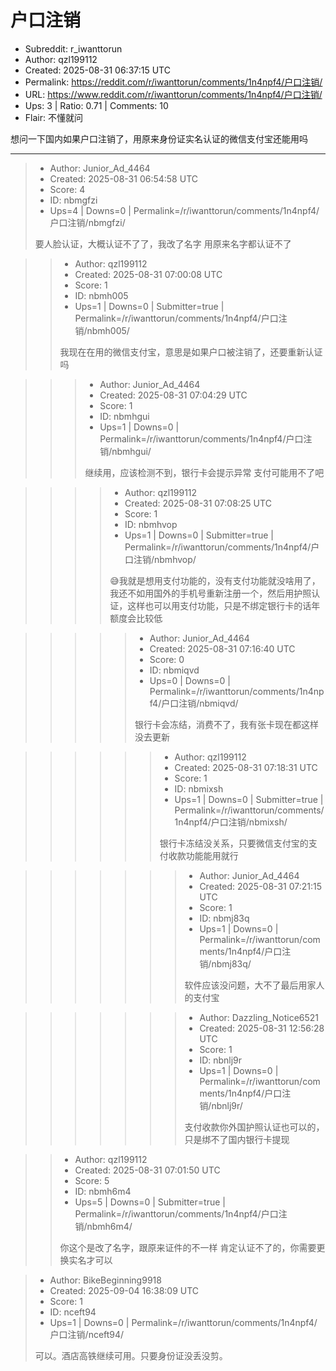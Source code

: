 # 户口注销

- Subreddit: r_iwanttorun
- Author: qzl199112
- Created: 2025-08-31 06:37:15 UTC
- Permalink: https://reddit.com/r/iwanttorun/comments/1n4npf4/户口注销/
- URL: https://www.reddit.com/r/iwanttorun/comments/1n4npf4/户口注销/
- Ups: 3 | Ratio: 0.71 | Comments: 10
- Flair: 不懂就问


想问一下国内如果户口注销了，用原来身份证实名认证的微信支付宝还能用吗


---

> - Author: Junior_Ad_4464
> - Created: 2025-08-31 06:54:58 UTC
> - Score: 4
> - ID: nbmgfzi
> - Ups=4 | Downs=0 | Permalink=/r/iwanttorun/comments/1n4npf4/户口注销/nbmgfzi/
>
> 要人脸认证，大概认证不了了，我改了名字 用原来名字都认证不了

>> - Author: qzl199112
>> - Created: 2025-08-31 07:00:08 UTC
>> - Score: 1
>> - ID: nbmh005
>> - Ups=1 | Downs=0 | Submitter=true | Permalink=/r/iwanttorun/comments/1n4npf4/户口注销/nbmh005/
>>
>> 我现在在用的微信支付宝，意思是如果户口被注销了，还要重新认证吗

>>> - Author: Junior_Ad_4464
>>> - Created: 2025-08-31 07:04:29 UTC
>>> - Score: 1
>>> - ID: nbmhgui
>>> - Ups=1 | Downs=0 | Permalink=/r/iwanttorun/comments/1n4npf4/户口注销/nbmhgui/
>>>
>>> 继续用，应该检测不到，银行卡会提示异常 支付可能用不了吧

>>>> - Author: qzl199112
>>>> - Created: 2025-08-31 07:08:25 UTC
>>>> - Score: 1
>>>> - ID: nbmhvop
>>>> - Ups=1 | Downs=0 | Submitter=true | Permalink=/r/iwanttorun/comments/1n4npf4/户口注销/nbmhvop/
>>>>
>>>> 😅我就是想用支付功能的，没有支付功能就没啥用了，我还不如用国外的手机号重新注册一个，然后用护照认证，这样也可以用支付功能，只是不绑定银行卡的话年额度会比较低

>>>>> - Author: Junior_Ad_4464
>>>>> - Created: 2025-08-31 07:16:40 UTC
>>>>> - Score: 0
>>>>> - ID: nbmiqvd
>>>>> - Ups=0 | Downs=0 | Permalink=/r/iwanttorun/comments/1n4npf4/户口注销/nbmiqvd/
>>>>>
>>>>>  银行卡会冻结，消费不了，我有张卡现在都这样 没去更新

>>>>>> - Author: qzl199112
>>>>>> - Created: 2025-08-31 07:18:31 UTC
>>>>>> - Score: 1
>>>>>> - ID: nbmixsh
>>>>>> - Ups=1 | Downs=0 | Submitter=true | Permalink=/r/iwanttorun/comments/1n4npf4/户口注销/nbmixsh/
>>>>>>
>>>>>> 银行卡冻结没关系，只要微信支付宝的支付收款功能能用就行

>>>>>>> - Author: Junior_Ad_4464
>>>>>>> - Created: 2025-08-31 07:21:15 UTC
>>>>>>> - Score: 1
>>>>>>> - ID: nbmj83q
>>>>>>> - Ups=1 | Downs=0 | Permalink=/r/iwanttorun/comments/1n4npf4/户口注销/nbmj83q/
>>>>>>>
>>>>>>> 软件应该没问题，大不了最后用家人的支付宝

>>>>>>> - Author: Dazzling_Notice6521
>>>>>>> - Created: 2025-08-31 12:56:28 UTC
>>>>>>> - Score: 1
>>>>>>> - ID: nbnlj9r
>>>>>>> - Ups=1 | Downs=0 | Permalink=/r/iwanttorun/comments/1n4npf4/户口注销/nbnlj9r/
>>>>>>>
>>>>>>> 支付收款你外国护照认证也可以的，只是绑不了国内银行卡提现

>> - Author: qzl199112
>> - Created: 2025-08-31 07:01:50 UTC
>> - Score: 5
>> - ID: nbmh6m4
>> - Ups=5 | Downs=0 | Submitter=true | Permalink=/r/iwanttorun/comments/1n4npf4/户口注销/nbmh6m4/
>>
>> 你这个是改了名字，跟原来证件的不一样 肯定认证不了的，你需要更换实名才可以

> - Author: BikeBeginning9918
> - Created: 2025-09-04 16:38:09 UTC
> - Score: 1
> - ID: nceft94
> - Ups=1 | Downs=0 | Permalink=/r/iwanttorun/comments/1n4npf4/户口注销/nceft94/
>
> 可以。酒店高铁继续可用。只要身份证没丢没剪。

